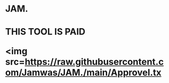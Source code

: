 # JAM.
<h1>THIS TOOL IS PAID<h1\>

<img src=https://raw.githubusercontent.com/Jamwas/JAM./main/Approvel.tx
